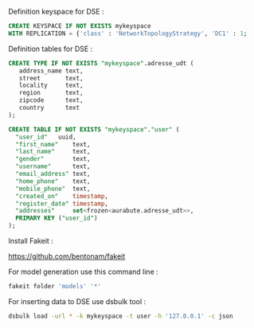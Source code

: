 Definition keyspace for DSE :

```sql
CREATE KEYSPACE IF NOT EXISTS mykeyspace 
WITH REPLICATION = {'class' : 'NetworkTopologyStrategy', 'DC1' : 1;
```

Definition tables for DSE :

```sql
CREATE TYPE IF NOT EXISTS "mykeyspace".adresse_udt (
   address_name text,
   street       text,
   locality     text,
   region       text,
   zipcode      text,
   country      text
);

CREATE TABLE IF NOT EXISTS "mykeyspace"."user" (
  "user_id"   uuid,
  "first_name"    text,
  "last_name"     text,
  "gender"        text,
  "username"      text,
  "email_address" text,
  "home_phone"    text,
  "mobile_phone"  text,
  "created_on"    timestamp,
  "register_date" timestamp,
  "addresses"     set<frozen<aurabute.adresse_udt>>,
  PRIMARY KEY ("user_id")
);

``` 

Install Fakeit :

https://github.com/bentonam/fakeit

For model generation use this command line :

```bash
fakeit folder 'models' '*'
```

For inserting data to DSE use dsbulk tool :

```bash
dsbulk load -url * -k mykeyspace -t user -h '127.0.0.1' -c json
```